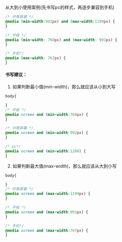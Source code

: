 从大到小使用案例(先书写pc的样式，再逐步兼容到手机)

```css
/* 中等屏幕 */
@media (min-width:992px) and (max-width:1199px) {
}

/* 平板 */
@media (min-width: 768px) and (max-width: 991px) {
}

/* 手机*/
@media (max-width: 767px) {
}

```

#### 书写建议：

1. 如果判断最小值(min-width)，那么就应该从小到大写

```css
body{

}
/* 平板 */
@media screen and (min-width:768px) {
}

/* 中等屏幕 */
@media screen and (min-width:992px) {
}

/* pc*/
@media screen and (min-width:1200) {
}
```

2. 如果判断最大值(max-width)，那么就应该从大到小写

```css
body{

}
/* 中等屏幕 */
@media screen and (max-width:1199px) {
}

/* 平板 */
@media screen and (max-width:991px) {
}

/* 手机*/
@media screen and (max-width:767px) {
}
```